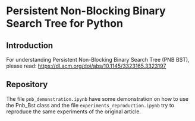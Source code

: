# Persistent Non-Blocking Binary Search Tree for Python

## Introduction

For understanding Persistent Non-Blocking Binary Search Tree (PNB BST), please read: <https://dl.acm.org/doi/abs/10.1145/3323165.3323197>

## Repository

The file ```pnb_demonstration.ipynb``` have some demonstration on how to use the Pnb_Bst class and the file ```experiments_reproduction.ipynb``` try to reproduce the same experiments of the original article.
